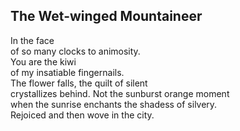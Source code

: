 The Wet-winged Mountaineer
--------------------------
In the face  
of so many clocks to animosity.  
You are the kiwi  
of my insatiable fingernails.  
The flower falls, the quilt of silent  
crystallizes behind. Not the sunburst orange moment  
when the sunrise enchants the shadess of silvery.  
Rejoiced and then wove in the city.  
